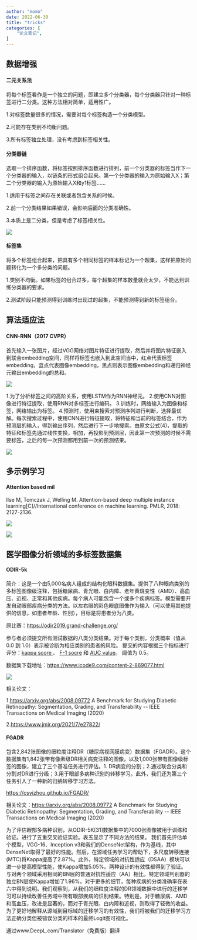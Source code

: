 ```yaml
---
author: "momo"
date: 2022-06-30
title: "tricks"
categories: [
    "论文笔记",
]
---
```


## 数据增强

#### 二元关系法

将每个标签看作是一个独立的问题，即建立多个分类器，每个分类器只针对一种标签进行二分类。这种方法相对简单，适用性广。

1.对标签数量很多的情况，需要对每个标签构造一个分类模型。

2.可能存在类别不均衡问题。

3.所有标签独立处理，没有考虑到标签相关性。

#### 分类器链

选取一个排序函数，将标签按照排序函数进行排列，前一个分类器的标签当作下一个分类器的输入，以链条的形式组合起来。第一个分类器的输入为原始输入X；第二个分类器的输入为原始输入X和y1标签……

1.适用于标签之间存在关联或者包含关系的时候。

2.前一个分类结果如果错误，会影响后面的分类准确性。

3.本质上是二分类，但是考虑了标签相关性。

![](https://halfbit.oss-cn-hangzhou.aliyuncs.com/12611656314163_.pic.jpg)

#### 标签集

将多个标签组合起来，把具有多个相同标签的样本标记为一个超集，这样把原始问题转化为一个多分类的问题。

1.类别不均衡。如果标签的组合过多，每个超集的样本数量就会太少，不能达到训练分类器的要求。

2.测试阶段只能预测得到训练时出现过的超集，不能预测得到新的标签组合。

## 算法适应法

#### CNN-RNN（2017 CVPR）

首先输入一张图片，经过VGG网络对图片特征进行提取，然后并将图片特征嵌入到联合embedding空间，同样将标签也嵌入到此空间当中，红点代表标签embedding，蓝点代表图像embedding，黑点则表示图像embedding和递归神经元输出embedding的总和。

![](https://halfbit.oss-cn-hangzhou.aliyuncs.com/12621656316686_.pic.jpg)

1.为了分析标签之间的高阶关系，使用LSTM作为RNN神经元。
2.使用CNN对图像进行特征提取，使用RNN对多标签进行编码。
3.训练时，网络输入为图像和标签，网络输出为标签。
4.预测时，使用束搜索对预测序列进行判断，选择最优解。每次搜索过程中，使用CNN进行特征提取，将特征和当前的标签结合，作为预测层的输入，得到输出序列，然后进行下一步地搜索。由原文公式(4)，提取的特征和标签先通过线性变换，相加，再投影到预测层，因此第一次预测的时候不需要标签，之后的每一次预测都用到前一次的预测结果。

![](https://halfbit.oss-cn-hangzhou.aliyuncs.com/20220627160530.png)

## 多示例学习

#### Attention based mil

Ilse M, Tomczak J, Welling M. Attention-based deep multiple instance learning[C]//International conference on machine learning. PMLR, 2018: 2127-2136.

![](https://halfbit.oss-cn-hangzhou.aliyuncs.com/12821656586407_.pic.jpg)

![](https://halfbit.oss-cn-hangzhou.aliyuncs.com/12801656586216_.pic.jpg)



## 医学图像分析领域的多标签数据集

#### ODIR-5k

简介：这是一个由5,000名病人组成的结构化眼科数据集。提供了八种眼病类别的多标签图像级注释，包括糖尿病、青光眼、白内障、老年黄斑变性（AMD）、高血压、近视、正常和其他疾病。每个病人可能包含一个或多个疾病标签。模型需要开发自动眼部疾病分类的方法。以左右眼的彩色眼底图像作为输入（可以使用其他提供的信息，如患者年龄、性别），目标是将患者分为八类。

原比赛：https://odir2019.grand-challenge.org/

参与者必须提交所有测试数据的八类分类结果。对于每个类别，分类概率（值从 0.0 到 1.0）表示被诊断为相应类别的患者的风险。 提交的内容根据三个指标进行评分：[kappa score ](https://en.wikipedia.org/wiki/Cohen's_kappa)、  [F-1 socre](https://en.wikipedia.org/wiki/F1_score) 和 [AUC value](https://en.wikipedia.org/wiki/Receiver_operating_characteristic#Area_under_the_curve)。 阈值为 0.5。

数据集下载地址：https://www.icode9.com/content-2-869077.html

![](https://halfbit.oss-cn-hangzhou.aliyuncs.com/12791656585757_.pic.jpg)

相关论文：

1.https://arxiv.org/abs/2008.09772  A Benchmark for Studying Diabetic Retinopathy: Segmentation, Grading, and Transferability -- IEEE Transactions on Medical Imaging (2020)

2.https://www.jmir.org/2021/7/e27822/ 

#### FGADR

包含2,842张图像的细粒度注释DR（糖尿病视网膜病变）数据集（FGADR）。这个数据集有1,842张带有像素级DR相关病变注释的图像，以及1,000张带有图像级标签的图像，建立了三个基准任务进行评估。1. DR病变的分割；2.通过联合分类和分割对DR进行分级；3.用于眼部多病种识别的转移学习。此外，我们还为第三个任务引入了一种新的归纳转移学习方法。

https://csyizhou.github.io/FGADR/

相关论文：https://arxiv.org/abs/2008.09772  A Benchmark for Studying Diabetic Retinopathy: Segmentation, Grading, and Transferability -- IEEE Transactions on Medical Imaging (2020)

为了评估眼部多病种识别，从ODIR-5K[31]数据集中的7000张图像被用于训练和验证。进行了五重交叉验证实验。表五显示了不同方法的结果。
我们首先评估单个模型，VGG-16、Inception v3和我们的DenseNet架构，作为基线，其中DenseNet取得了最好的性能。然后，在源域任务学习的帮助下，多尺度转移连接
(MTC)将Kappa提高了2.87%。此外，特定领域的对抗性适应（DSAA）模块可以进一步提高模型性能，使Kappa增加5.05%。两种设计的有效性都得到了验证。与对两个领域采用相同的BN层的普通对抗性适应（AA）相比，特定领域判别器的独立BN层使Kappa增加了1.96%。对于更多的细节，每种疾病的分类准确率在表六中得到说明。我们观察到，从我们的细粒度注释的DR领域数据中进行的迁移学习可以持续改善任务域中所有眼部疾病的识别结果。特别是，对于糖尿病、AMD和高血压，改进是显著的，而对于青光眼、白内障和近视，则取得了轻微的收益。为了更好地解释从源域到目标域的迁移学习的有效性，我们将被我们的迁移学习方法正确分类但被错误分类的样本的最终Logit图可视化。

通过www.DeepL.com/Translator（免费版）翻译
